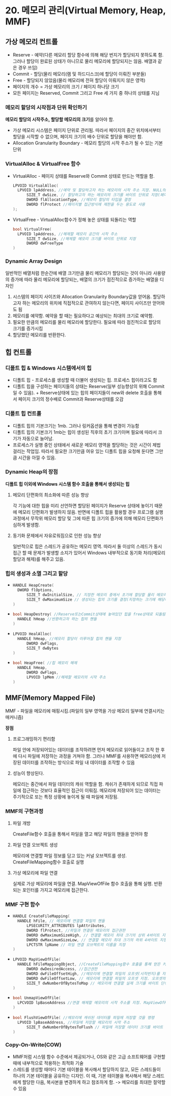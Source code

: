 # 20. 메모리 관리(Virtual Memory, Heap, MMF)

## 가상 메모리 컨트롤

- Reserve - 예약(다른 메모리 할당 함수에 의해 해당 번지가 할당되지 못하도록 함. 그러나 할당이 완료된 상태가 아니므로 물리 메모리에 할당되지는 않음. 배열과 같은 경우 쓰임)
- Commit - 할당(물리 메모리(램 및 하드디스크)에 할당이 이뤄진 부분들)
- Free - 할당되지 않았음(물리 메모리에 전혀 할당이 이뤄지지 않은 영역)
- 페이지의 개수 = 가상 메모리의 크기 / 페이지 하나당 크기
- 모든 페이지는 Reserved, Commit 그리고 Free 세 가지 중 하나의 상태를 지님

### 메모리 할당의 시작점과 단위 확인하기

**메모리 할당의 시작주소, 할당할 메모리의 크기**를 알아야 함.

- 가상 메모리 시스템은 페이지 단위로 관리됨. 따라서 페이지의 중간 위치에서부터 할당을 시작할 수 없으며, 페이지 크기의 배수 단위로 할당을 해야만 함.
- Allocation Granularity Boundary - 메모리 할당의 시작 주소가 될 수 있는 기본 단위

### VirtualAlloc & VirtualFree 함수

- VirtualAlloc - 페이지 상태를 Reserve와 Commit 상태로 만드는 역할을 함.

  ```c++
  LPVOID VirtualAlloc(
  	LPVOID lpAddress, //예약 및 할당하고자 하는 메모리의 시작 주소 지정. NULL의 경우 할당하고자 하는 크기에 맞춰서 메모리의 위치를 임의로 결정함. 예약 시에는 Allocation Granularity Boundary를 기준으로 값이 조절되고, 할당할 때는 페이지 크기 단위로 크기가 조절됨
    	SIZE_T dwSize, // 할당하고자 하는 메모리의 크기를 바이트 단위로 지정(페이지 단위로 결정)
    	DWORD flAllocationType, //메모리 할당의 타입을 결정
    	DWORD flProtect //페이지별 접근방식에 제한을 두는 용도로 사용
  );
  ```

- VirtualFree - VirtualAlloc함수가 정해 놓은 상태를 되돌리는 역할

  ```c++
  bool VirtualFree(
  	LPVOID lpAddress, //해제할 메모리 공간의 시작 주소
    	SIZE_T dwSize, //해제할 메모리 크기를 바이트 단위로 지정
    	DWORD dwFreeType
  )
  ```

### Dynamic Array Design

일반적인 배열처럼 한순간에 배열 크기만큼 물리 메모리가 할당되는 것이 아니라 사용량의 증가에 따라 물리 메모리에 할당되는, 배열의 크기가 점진적으로 증가하는 배열을 디자인

1. 시스템의 페이지 사이즈와 Allocation Granularity Boundary값을 얻어옴. 할당하고자 하는 메모리의 위치에 직접적으로 관여하지 않는다면, 페이지 사이즈만 얻어와도 됨
2. 메모리를 예약함. 예약을 할 때는 필요하다고 예상되는 최대의 크기로 예약함.
3. 필요한 만큼의 메모리를 물리 메모리에 할당한다. 필요에 따라 점진적으로 할당의 크기를 증가시킴
4. 할당했던 메모리를 반환한다.



## 힙 컨트롤

### 디폴트 힙 & Windows 시스템에서의 힙

- 디폴트 힙 - 프로세스를 생성할 때 더불어 생성되는 힙. 프로세스 힙이라고도 함
- 디폴트 힙을 구성하는 페이지들의 상태는 Reserve(일부 성능향상의 위해 Commit일 수 있음). + Reserve상태에 있는 힙의 페이지들이 new와 delete 호출을 통해서 페이지 크기의 정수배로 Commit과 Reserve상태를 오감

### 디폴트 힙 컨트롤

- 디폴트 힙의 기본크기는 1mb. 그러나 링커옵션을 통해 변경이 가능함
- 디폴트 힙의 기본크기 1mb는 힙이 생성된 직후의 초기 크기이며 필요에 따라서 크기가 자동으로 늘어남.
- 프로세스가 실행 중인 상태에서 새로운 메모리 영역을 할당하는 것은 시간이 제법 걸리는 작업임. 따라서 필요한 크기만큼 여유 있는 디폴트 힙을 요청해 둔다면 그만큼 시간을 아낄 수 있음.

### Dynamic Heap의 장점

**디폴트 힙 이외에 Windows 시스템 함수 호출을 통해서 생성되는 힙**

1. 메모리 단편화의 최소화에 따른 성능 향상

   각 기능에 대한 힙을 미리 선언하면 할당된 페이지가 Reserve 상태에 놓이기 때문에 메모리 단편화가 발생하지 않음. 반면에 디폴트 힙을 활용할 경우 프로그램 실행과정에서 무작위 메모리 할당 및 그에 따른 힙 크기의 증가에 의해 메모리 단편화가 심하게 발생함.

2. 동기화 문제에서 자유로워짐으로 인한 성능 향상

   일반적으로 힙은 스레드가 공유하는 메모리 영역. 따라서 둘 이상의 스레드가 동시접근 할 때 문제가 발생할 소지가 있어서 Windows 내부적으로 동기화 처리(메모리 할당과 해제)를 해주고 있음.

### 힙의 생성과 소멸 그리고 할당

- ```c++
  HANDLE HeapCreate(
  	DWORD flOptions,
    	SIZE_T dwInitialSize, // 지정한 메모리 중에서 초기에 할당할 물리 메모리 크기를 지정. 여기서 지정한 크기에 해당하는 페이지의 수만큼 힙이 생성되자마자 Commit상태가 됨
    	SIZE_T dwMaximumSize // 생성되는 힙의 크기를 결정(지정하는 크기에 해당하는 페이지의 수만큼 Reserve상태가 됨)
  )
  ```

- ```c++
  bool HeapDestroy( //Reserve또는Commit상태에 놓여있던 힙을 free상태로 되돌림
  	HANDLE hHeap //반환하고자 하는 힙의 핸들
  )
  ```

- ```c++
  LPVOID HealAlloc(
  	HANDLE hHeap, //메모리 할당이 이루어질 힙의 핸들 지정
    	DWORD dwFlags,
    	SIZE_T dwBytes
  )
  ```

- ```c++
  bool HeapFree( //힙 메모리 해제
  	HANDLE hHeap,
    	DWORD dwFlags,
    	LPVOID lpMem //해제할 메모리의 시작 주소
  )
  ```



## MMF(Memory Mapped File)

MMF - 파일을 메모리에 매핑시킴.(파일의 일부 영역을 가상 메모리 일부에 연결시키는 매커니즘)

**장점**

1. 프로그래밍하기 편리함

   파일 안에 저장되어있는 데이터를 조작하려면 먼저 메모리로 읽어들이고 조작 한 후에 다시 파일에 저장하는 과정을 거쳐야 함. 그러나 MMF를 사용하면 메모리상에 저장된 데이터를 조작하는 방식으로 파일 내 데이터를 조작할 수 있음

2. 성능이 향상된다.

   메모리는 중간에서 파일 데이터의 캐쉬 역할을 함. 캐쉬가 존재하게 되므로 직접 파일에 접근하는 것보다 효율적인 접근이 이뤄짐. 메모리에 저장되어 있는 데이터는 주기적으로 또는 특정 상황에 놓이게 될 때 파일에 저장됨.



### MMF의 구현과정

1. 파일 개방

   CreateFile함수 호출을 통해서 파일을 열고 해당 파일의 핸들을 얻어야 함

2. 파일 연결 오브젝트 생성

   메모리에 연결할 파일 정보를 담고 있는 커널 오브젝트를 생성. CreateFileMapping함수 호출로 실행

3. 가상 메모리에 파일 연결

   실제로 가상 메모리에 파일을 연결. MapViewOfFile 함수 호출을 통해 실행. 반환되는 포인터를 가지고 메모리에 접근한다.



### MMF 구현 함수

- ```c++
  HANDLE CreateFileMapping(
  	HANDLE hFile, // 메모리에 연결할 파일의 핸들
    	LPSECURITY_ATTRIBUTES lpAttributes, 
    	DWORD flProtect, //파일과 연결된 메모리의 접근권한
    	DWORD dwMaximumSizeHigh, // 연결할 메모리 최대 크기의 상위 4바이트 지정.
    	DWORD dwMaximumSizeLow, // 연결할 메모리 최대 크기의 하위 4바이트 지정.
    	LPCTSTR lpName // 파일 연결 오브젝트의 이름을 지정
  )
  ```

- ```c++
  LPVOID MapViewOfFile(
  	HANDLE hFileMappingObject, //CreateFileMapping함수 호출을 통해 얻은 커널 오브젝트의 핸들
    	DWORD dwDesiredAccess, //접근권한
    	DWORD dwFileOffsetHigh, //메모리에 연결할 파일의 오프셋(시작번지)를 지정. 오프셋의 상위 4바이트 저장
    	DWORD dwFileOffsetLow, // 메모리에 연결할 파일의 오프셋 지정. 오프셋의 하위 4바이트 지정
    	SIZE_T dwNumberOfBytesToMap // 메모리에 연결할 실제 크기를 바이트 단위로 지정
  )
  ```

- ```C++
  bool UnmapViewOfFile(
  	LPCVOID lpBaseAddress //연결 해제할 메모리의 시작 주소를 지정. MapViewOfFile함수 호출 시 반환되었던 주소값을 전달하면 됨
  )
  ```

- ```c++
  bool FlushViewOfFile( //메모리에 캐쉬된 데이터를 파일에 저장할 것을 명령
  	LPVOID lpBaseAddress, //파일에 저장할 메모리의 시작 주소
    	SIZE_T dwNumberOfBytesToFlush // 파일에 저장할 데이터 크기를 바이트 단위로 지정
  )
  ```



### Copy-On-Write(COW)

- MMF처럼 시스템 함수 수준에서 제공되거나, OS와 같은 고급 소프트웨어를 구현할 때에 내부적으로 적용하는 최적화 기술
- 스레드를 생성할 때마다 기본 테이블을 복사해서 할당하지 않고, 모든 스레드들이 하나의 기본 테이블을 공유하는 디자인. 이 때, 기본 테이블을 복사해서 해당 스레드에게 할당한 다음, 복사본을 변경하게 하고 참조하게 함. -> 메모리를 최대한 절약할 수 있음

